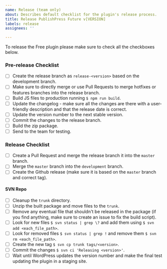 ```yaml
---
name: Release (team only)
about: Describes default checklist for the plugin's release process.
title: Release PublishPress Future v[VERSION]
labels: release
assignees: ''

---
```


To release the Free plugin please make sure to check all the checkboxes below.

### Pre-release Checklist

- [ ] Create the release branch as `release-<version>` based on the development branch.
- [ ] Make sure to directly merge or use Pull Requests to merge hotfixes or features branches into the release branch.
- [ ] Build JS files to production running `$ npm run build`.
- [ ] Update the changelog - make sure all the changes are there with a user-friendly description and that the release date is correct.
- [ ] Update the version number to the next stable version.
- [ ] Commit the changes to the release branch.
- [ ] Build the zip package.
- [ ] Send to the team for testing.

### Release Checklist

- [ ] Create a Pull Request and merge the release branch it into the `master` branch.
- [ ] Merge the `master` branch into the `development` branch.
- [ ] Create the Github release (make sure it is based on the `master` branch and correct tag).

#### SVN Repo
- [ ] Cleanup the `trunk` directory.
- [ ] Unzip the built package and move files to the `trunk`.
- [ ] Remove any eventual file that shouldn't be released in the package (if you find anything, make sure to create an issue to fix the build script).
- [ ] Look for new files `$ svn status | grep \?` and add them using `$ svn add <each_file_path>`.
- [ ] Look for removed files `$ svn status | grep !` and remove them `$ svn rm <each_file_path>`.
- [ ] Create the new tag `$ svn cp trunk tags/<version>`.
- [ ] Commit the changes `$ svn ci 'Releasing <version>'`.
- [ ] Wait until WordPress updates the version number and make the final test updating the plugin in a staging site.
